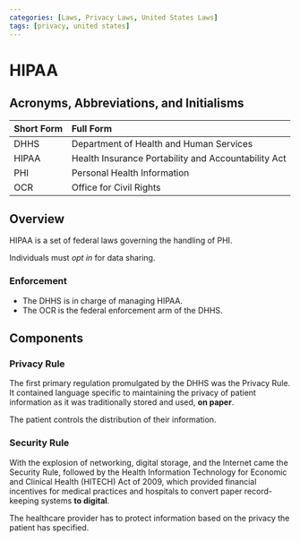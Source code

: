 ```yaml
---
categories: [Laws, Privacy Laws, United States Laws]
tags: [privacy, united states]
---
```


# HIPAA

## Acronyms, Abbreviations, and Initialisms

Short Form | Full Form
:--- | :---
DHHS | Department of Health and Human Services
HIPAA | Health Insurance Portability and Accountability Act
PHI | Personal Health Information
OCR | Office for Civil Rights

## Overview

HIPAA is a set of federal laws governing the handling of PHI.

Individuals must *opt in* for data sharing.

### Enforcement

- The DHHS is in charge of managing HIPAA.
- The OCR is the federal enforcement arm of the DHHS.

## Components

### Privacy Rule

The first primary regulation promulgated by the DHHS was the Privacy Rule. It contained language specific to maintaining the privacy of patient information as it was traditionally stored and used, **on paper**.

The patient controls the distribution of their information.

### Security Rule

With the explosion of networking, digital storage, and the Internet came the Security Rule, followed by the Health Information Technology for Economic and Clinical Health (HITECH) Act of 2009, which provided financial incentives for medical practices and hospitals to convert paper record-keeping systems **to digital**.

The healthcare provider has to protect information based on the privacy the patient has specified.
